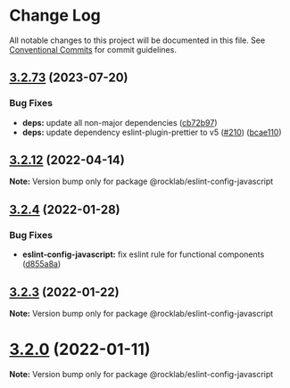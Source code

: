 # Change Log

All notable changes to this project will be documented in this file.
See [Conventional Commits](https://conventionalcommits.org) for commit guidelines.

## [3.2.73](https://github.com/cstn/rocklab-javascript/compare/v3.2.59...v3.2.73) (2023-07-20)


### Bug Fixes

* **deps:** update all non-major dependencies ([cb72b97](https://github.com/cstn/rocklab-javascript/commit/cb72b971698a9816131d02790db895719e8cefae))
* **deps:** update dependency eslint-plugin-prettier to v5 ([#210](https://github.com/cstn/rocklab-javascript/issues/210)) ([bcae110](https://github.com/cstn/rocklab-javascript/commit/bcae1108afee49f6702e9bf86ee5b6f6a9d52365))





## [3.2.12](https://github.com/cstn/rocklab-javascript/compare/v3.2.11...v3.2.12) (2022-04-14)

**Note:** Version bump only for package @rocklab/eslint-config-javascript





## [3.2.4](https://github.com/cstn/rocklab-javascript/compare/v3.2.1...v3.2.4) (2022-01-28)


### Bug Fixes

* **eslint-config-javascript:** fix eslint rule for functional components ([d855a8a](https://github.com/cstn/rocklab-javascript/commit/d855a8ac8b824fc6b8ac53eaa8d9145688429c39))





## [3.2.3](https://github.com/cstn/rocklab-javascript/compare/v3.2.1...v3.2.3) (2022-01-22)

**Note:** Version bump only for package @rocklab/eslint-config-javascript





# [3.2.0](https://github.com/cstn/rocklab-javascript/compare/v3.0.7...v3.2.0) (2022-01-11)

**Note:** Version bump only for package @rocklab/eslint-config-javascript
